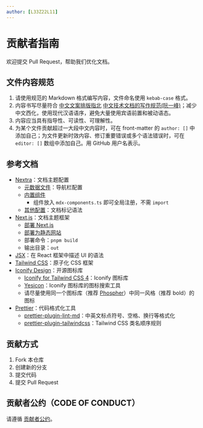 ```yaml
---
author: [L33Z22L11]
---
```


# 贡献者指南

欢迎提交 Pull Request，帮助我们优化文档。

## 文件内容规范

1. 请使用规范的 Markdown 格式编写内容，文件命名使用 `kebab-case` 格式。
2. 内容书写尽量符合 [中文文案排版指北](https://github.com/sparanoid/chinese-copywriting-guidelines/blob/master/README.zh-Hans.md) [中文技术文档的写作规范(阮一峰)](https://github.com/ruanyf/document-style-guide)；减少中文西化，使用现代汉语语序，避免大量使用宾语前置和被动语态。
3. 内容应当具有指导性、可读性、可理解性。
4. 为某个文件贡献超过一大段中文内容时，可在 front-matter 的 `author: []` 中添加自己；为文件更新时效内容、修订重要错误或多个语法错误时，可在 `editor: []` 数组中添加自己。用 GitHub 用户名表示。

## 参考文档

- [Nextra](https://nextra.site/)：文档主题配置
  - [元数据文件](https://nextra.site/docs/file-conventions/meta-file)：导航栏配置
  - [内置组件](https://nextra.site/docs/built-ins)
    - 组件放入 `mdx-components.ts` 即可全局注册，不需 `import`
  - [其他配置](https://nextra.site/docs/guide)：文档标记语法
- [Next.js](https://nextjs.org/)：文档主题框架
  - [部署 Next.js](https://nextjs.org/docs/app/building-your-application/deploying)
  - [部署为静态网站](https://nextjs.org/docs/app/building-your-application/deploying/static-exports)
  - 部署命令：`pnpm build`
  - 输出目录：`out`
- [JSX](https://zh-hans.react.dev/learn/writing-markup-with-jsx)：在 React 框架中描述 UI 的语法
- [Tailwind CSS](https://tailwindcss.com/docs/installation/framework-guides/nextjs)：原子化 CSS 框架
- [Iconify Design](https://iconify.design/)：开源图标库
  - [Iconify for Tailwind CSS 4](https://iconify.design/docs/usage/css/tailwind/tailwind4/)：Iconify 图标库
  - [Yesicon](https://yesicon.app/)：Iconify 图标库的图标搜索工具
  - 请尽量使用同一个图标库（推荐 [Phospher](https://yesicon.app/ph)）中同一风格（推荐 bold）的图标
- [Prettier](https://prettier.io/)：代码格式化工具
  - [prettier-plugin-lint-md](https://github.com/lint-md/prettier-plugin)：中英文标点符号、空格、换行等格式化
  - [prettier-plugin-tailwindcss](https://github.com/tailwindlabs/prettier-plugin-tailwindcss)：Tailwind CSS 类名顺序规则

## 贡献方式

1. Fork 本仓库
2. 创建新的分支
3. 提交代码
4. 提交 Pull Request

## 贡献者公约（CODE OF CONDUCT）

请遵循 [贡献者公约](https://www.contributor-covenant.org/zh-cn/version/code_of_conduct/)。
